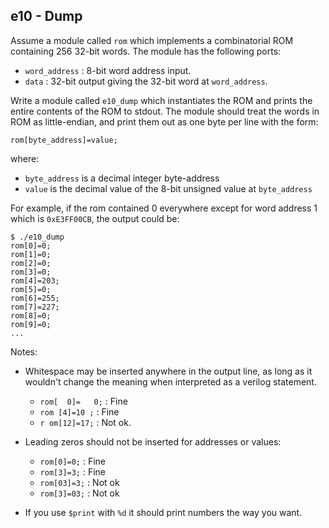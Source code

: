 e10 - Dump
----------

Assume a module called `rom` which implements a combinatorial ROM
containing 256 32-bit words. The module has the following ports:

- `word_address` : 8-bit word address input.
- `data` : 32-bit output giving the 32-bit word at `word_address`.

Write a module called `e10_dump` which instantiates the ROM and
prints the entire contents of the ROM to stdout. The module should
treat the words in ROM as little-endian, and print them out as
one byte per line with the form:
```
rom[byte_address]=value;
```
where:
- `byte_address` is a decimal integer byte-address
- `value` is the decimal value of the 8-bit unsigned value at `byte_address`

For example, if the rom contained 0 everywhere except for word address 1 which is `0xE3FF00CB`,
the output could be:

```
$ ./e10_dump
rom[0]=0;
rom[1]=0;
rom[2]=0;
rom[3]=0;
rom[4]=203;
rom[5]=0;
rom[6]=255;
rom[7]=227;
rom[8]=0;
rom[9]=0;
...
```

Notes:

- Whitespace may be inserted anywhere in the output line, as long
  as it wouldn't change the meaning when interpreted as a verilog statement.
  
  - `rom[  0]=   0;` : Fine
  - ` rom [4]=10 ; ` : Fine
  - `r om[12]=17;` : Not ok.

- Leading zeros should not be inserted for addresses or values:

  - `rom[0]=0;` : Fine
  - `rom[3]=3;` : Fine
  - `rom[03]=3;` : Not ok
  - `rom[3]=03;` : Not ok

- If you use `$print` with `%d` it should print numbers the way you want.

